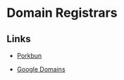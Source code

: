 # Domain Registrars

## Links

- [Porkbun](https://porkbun.com/)

- [Google Domains](https://domains.google.com)
